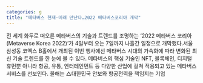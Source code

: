 ```yaml
---
categories: g
title: "메타버스 현재·미래 만난다…2022 메타버스코리아 개막"
---
```

전 세계 화두로 떠오른 메타버스의 기술과 트렌드를 조명하는 &lsquo;2022 메타버스 코리아(Metaverse Korea 2022)&rsquo;가 4일부터 오는 7일까지 나흘간 일정으로 개막했다.서울 삼성동 코엑스 B홀에서 개최된 이번 행사에선 메타버스 시대의 가속화에 따라 변화된 최신 기술 트렌드를 한 눈에 볼 수 있다. 메타버스의 핵심 기술인 NFT, 블록체인, 디지털 휴먼뿐 아니라 항공, 유통, 엔터테인먼트 등 다양한 산업에 걸쳐 적용되고 있는 메타버스 서비스를 선보인다. 올해는 △대한민국 안보와 항공전력을 책임지는 기업